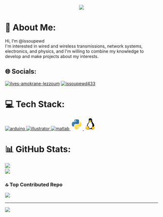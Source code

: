 <p align="center">
  <img src="https://capsule-render.vercel.app/api?type=waving&height=125&color=800080&text=Hallo%20,WLC%20to%20issoupewd%20little%20thing&textBg=false&fontSize=50&fontColor=00000&reversal=false&fontAlignY=23&section=header"/>
</p>

# 💫 About Me:
Hi, I’m @issoupewd<br>  I'm interested in wired and wireless transmissions, network systems, electronics,  and physics, and I'm willing to combine my knowledge to develop and make projects about my interests.<br>


## 🌐 Socials:

<p align="left">
<a href="https://linkedin.com/in/ilyes-amokrane-lezzoum" target="blank"><img align="center" src="https://raw.githubusercontent.com/rahuldkjain/github-profile-readme-generator/master/src/images/icons/Social/linked-in-alt.svg" alt="ilyes-amokrane-lezzoum" height="30" width="40" /></a>
<a href="https://issoupewd433" target="blank"><img align="center" src="https://raw.githubusercontent.com/rahuldkjain/github-profile-readme-generator/master/src/images/icons/Social/discord.svg" alt="issoupewd433" height="30" width="40" /></a>
</p>

# 💻 Tech Stack:
<p align="left"> <a href="https://www.arduino.cc/" target="_blank" rel="noreferrer"> <img src="https://cdn.worldvectorlogo.com/logos/arduino-1.svg" alt="arduino" width="40" height="40"/> 
</a> <a href="https://www.adobe.com/in/products/illustrator.html" target="_blank" rel="noreferrer"> <img src="https://www.vectorlogo.zone/logos/adobe_illustrator/adobe_illustrator-icon.svg" alt="illustrator" width="40" height="40"/> 
</a>  <a href="https://www.mathworks.com/" target="_blank" rel="noreferrer"> <img src="https://upload.wikimedia.org/wikipedia/commons/2/21/Matlab_Logo.png" alt="matlab" width="40" height="40"/> </a> <a href="https://www.python.org" target="_blank" rel="noreferrer"> <img src="https://raw.githubusercontent.com/devicons/devicon/master/icons/python/python-original.svg" alt="python" width="40" height="40"/> </a> <a href="https://www.linux.org/" target="_blank" rel="noreferrer"> <img src="https://raw.githubusercontent.com/devicons/devicon/master/icons/linux/linux-original.svg" alt="linux" width="40" height="40"/> 
</a>

</p>

# 📊 GitHub Stats:
![](https://nirzak-streak-stats.vercel.app/?user=issoupewd&theme=midnight-purple&hide_border=false)<br/>
![](https://github-readme-stats.vercel.app/api/top-langs/?username=issoupewd&theme=midnight-purple&hide_border=false&include_all_commits=false&count_private=false&layout=compact)

### 🔝 Top Contributed Repo
![](https://github-contributor-stats.vercel.app/api?username=issoupewd&limit=5&theme=midnight-purple&combine_all_yearly_contributions=true)

---
[![](https://visitcount.itsvg.in/api?id=issoupewd&icon=2&color=2)](https://visitcount.itsvg.in)



<!---
issoupewd/issoupewd is a ✨ special ✨ repository because its `README.md` (this file) appears on your GitHub profile.
You can click the Preview link to take a look at your changes.
--->
